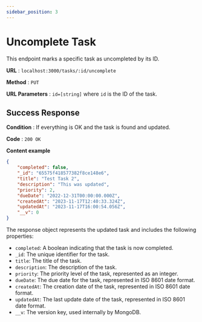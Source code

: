 ```yaml
---
sidebar_position: 3
---
```


# Uncomplete Task

This endpoint marks a specific task as uncompleted by its ID.

**URL** : `localhost:3000/tasks/:id/uncomplete`

**Method** : `PUT`

**URL Parameters** : `id=[string]` where `id` is the ID of the task.

## Success Response

**Condition** : If everything is OK and the task is found and updated.

**Code** : `200 OK`

**Content example**

```json
{
    "completed": false,
    "_id": "65575f418577382f8ce148e6",
    "title": "Test Task 2",
    "description": "This was updated",
    "priority": 2,
    "dueDate": "2022-12-31T00:00:00.000Z",
    "createdAt": "2023-11-17T12:40:33.324Z",
    "updatedAt": "2023-11-17T16:00:54.056Z",
    "__v": 0
}
```

The response object represents the updated task and includes the following properties:

- `completed`: A boolean indicating that the task is now completed.
- `_id`: The unique identifier for the task.
- `title`: The title of the task.
- `description`: The description of the task.
- `priority`: The priority level of the task, represented as an integer.
- `dueDate`: The due date for the task, represented in ISO 8601 date format.
- `createdAt`: The creation date of the task, represented in ISO 8601 date format.
- `updatedAt`: The last update date of the task, represented in ISO 8601 date format.
- `__v`: The version key, used internally by MongoDB.